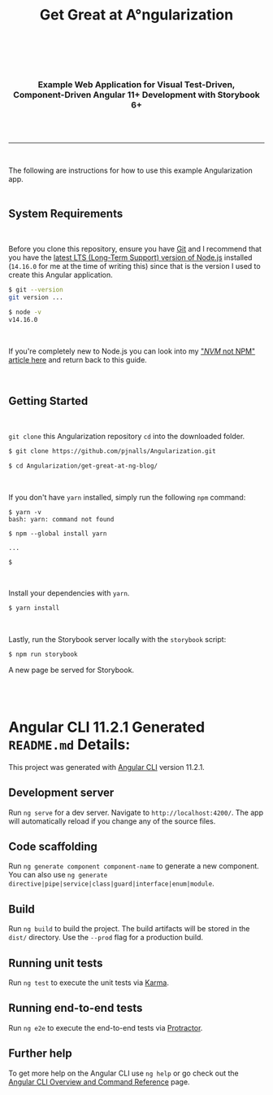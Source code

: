 <br>
<h1 align="center">
  <br>
  Get Great at <strong>A°</strong>ngularization
  <br>
  <br>  
</h1>
<br>
<br>
<h3 align="center">Example Web Application for Visual Test-Driven, <br>Component-Driven Angular 11+ Development with Storybook 6+</h3>
<br>
<br>
<hr>
<!-- --- -->

<br>

The following are instructions for how to use this example Angularization app.
<br>
<br>

## System Requirements
<br>

Before you clone this repository, ensure you have [Git](https://git-scm.com/) and I recommend that you have the [latest LTS (Long-Term Support) version of Node.js](https://nodejs.org/en/) installed (`14.16.0` for me at the time of writing this) since that is the version I used to create this Angular application.


```bash
$ git --version
git version ...

$ node -v
v14.16.0
```

<br>

If you're completely new to Node.js you can look into my ["<em>NVM</em> not NPM" article here](https://github.com/pjnalls/Angularization#nvm-not-npm--1) and return back to this guide.

<br>

## Getting Started

<br>

`git clone` this Angularization repository `cd` into the downloaded folder.

```bash
$ git clone https://github.com/pjnalls/Angularization.git

$ cd Angularization/get-great-at-ng-blog/
```

<br>

If you don't have `yarn` installed, simply run the following `npm` command:

```
$ yarn -v
bash: yarn: command not found

$ npm --global install yarn

...

$
```
<br>

Install your dependencies with `yarn`.

```bash
$ yarn install
```
<br>

Lastly, run the Storybook server locally with the `storybook` script:

```bash
$ npm run storybook
```

A new page be served for Storybook.

<br>
<br>

# Angular CLI 11.2.1 Generated `README.md` Details:

This project was generated with [Angular CLI](https://github.com/angular/angular-cli) version 11.2.1.

## Development server

Run `ng serve` for a dev server. Navigate to `http://localhost:4200/`. The app will automatically reload if you change any of the source files.

## Code scaffolding

Run `ng generate component component-name` to generate a new component. You can also use `ng generate directive|pipe|service|class|guard|interface|enum|module`.

## Build

Run `ng build` to build the project. The build artifacts will be stored in the `dist/` directory. Use the `--prod` flag for a production build.

## Running unit tests

Run `ng test` to execute the unit tests via [Karma](https://karma-runner.github.io).

## Running end-to-end tests

Run `ng e2e` to execute the end-to-end tests via [Protractor](http://www.protractortest.org/).

## Further help

To get more help on the Angular CLI use `ng help` or go check out the [Angular CLI Overview and Command Reference](https://angular.io/cli) page.
